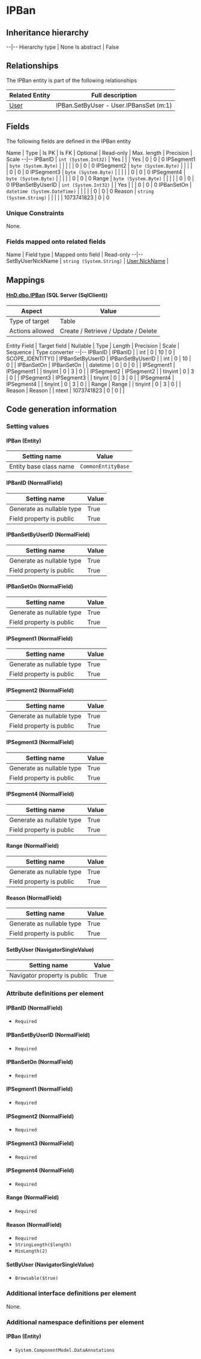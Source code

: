 ﻿IPBan
================

## Inheritance hierarchy

--|--
Hierarchy type | None
Is abstract | False

## Relationships

The IPBan entity is part of the following relationships 

Related Entity | Full description 
--|--
[User](../../_DefaultGroup/Entities/User.htm) | IPBan.SetByUser - User.IPBansSet (m:1) 

## Fields

The following fields are defined in the IPBan entity 

Name | Type | Is PK | Is FK | Optional | Read-only | Max. length | Precision | Scale
--|--
IPBanID | `int (System.Int32)` |  Yes |  |  | Yes | 0 | 0 | 0
IPSegment1 | `byte (System.Byte)` |   |  |  |  | 0 | 0 | 0
IPSegment2 | `byte (System.Byte)` |   |  |  |  | 0 | 0 | 0
IPSegment3 | `byte (System.Byte)` |   |  |  |  | 0 | 0 | 0
IPSegment4 | `byte (System.Byte)` |   |  |  |  | 0 | 0 | 0
Range | `byte (System.Byte)` |   |  |  |  | 0 | 0 | 0
IPBanSetByUserID | `int (System.Int32)` |   | Yes |  |  | 0 | 0 | 0
IPBanSetOn | `datetime (System.DateTime)` |   |  |  |  | 0 | 0 | 0
Reason | `string (System.String)` |   |  |  |  | 1073741823 | 0 | 0

### Unique Constraints
None.

### Fields mapped onto related fields

Name | Field type | Mapped onto field | Read-only
--|--
SetByUserNickName | `string (System.String)` | [User.NickName](../../_DefaultGroup/Entities/User.htm#fields) | 

## Mappings

#### [HnD.dbo.IPBan](../../../SQL_Server_SqlClient/HnD/dbo/IPBan.htm) (SQL Server (SqlClient))

Aspect | Value
--|--
Type of target | Table
Actions allowed | Create / Retrieve / Update / Delete

Entity Field | Target field | Nullable | Type | Length | Precision | Scale | Sequence | Type converter
--|--
IPBanID | IPBanID |  | int | 0 | 10 | 0 | SCOPE_IDENTITY() | 
IPBanSetByUserID | IPBanSetByUserID |  | int | 0 | 10 | 0 |  | 
IPBanSetOn | IPBanSetOn |  | datetime | 0 | 0 | 0 |  | 
IPSegment1 | IPSegment1 |  | tinyint | 0 | 3 | 0 |  | 
IPSegment2 | IPSegment2 |  | tinyint | 0 | 3 | 0 |  | 
IPSegment3 | IPSegment3 |  | tinyint | 0 | 3 | 0 |  | 
IPSegment4 | IPSegment4 |  | tinyint | 0 | 3 | 0 |  | 
Range | Range |  | tinyint | 0 | 3 | 0 |  | 
Reason | Reason |  | ntext | 1073741823 | 0 | 0 |  | 

## Code generation information

### Setting values
#### IPBan (Entity)
Setting name | Value
--|--
Entity base class name | `CommonEntityBase`

#### IPBanID (NormalField)
Setting name | Value
--|--
Generate as nullable type | True
Field property is public | True

#### IPBanSetByUserID (NormalField)
Setting name | Value
--|--
Generate as nullable type | True
Field property is public | True

#### IPBanSetOn (NormalField)
Setting name | Value
--|--
Generate as nullable type | True
Field property is public | True

#### IPSegment1 (NormalField)
Setting name | Value
--|--
Generate as nullable type | True
Field property is public | True

#### IPSegment2 (NormalField)
Setting name | Value
--|--
Generate as nullable type | True
Field property is public | True

#### IPSegment3 (NormalField)
Setting name | Value
--|--
Generate as nullable type | True
Field property is public | True

#### IPSegment4 (NormalField)
Setting name | Value
--|--
Generate as nullable type | True
Field property is public | True

#### Range (NormalField)
Setting name | Value
--|--
Generate as nullable type | True
Field property is public | True

#### Reason (NormalField)
Setting name | Value
--|--
Generate as nullable type | True
Field property is public | True

#### SetByUser (NavigatorSingleValue)
Setting name | Value
--|--
Navigator property is public | True

### Attribute definitions per element

#### IPBanID (NormalField)

* `Required`

#### IPBanSetByUserID (NormalField)

* `Required`

#### IPBanSetOn (NormalField)

* `Required`

#### IPSegment1 (NormalField)

* `Required`

#### IPSegment2 (NormalField)

* `Required`

#### IPSegment3 (NormalField)

* `Required`

#### IPSegment4 (NormalField)

* `Required`

#### Range (NormalField)

* `Required`

#### Reason (NormalField)

* `Required`
* `StringLength($length)`
* `MinLength(2)`

#### SetByUser (NavigatorSingleValue)

* `Browsable($true)`


### Additional interface definitions per element

None.

### Additional namespace definitions per element

#### IPBan (Entity)

* `System.ComponentModel.DataAnnotations`

